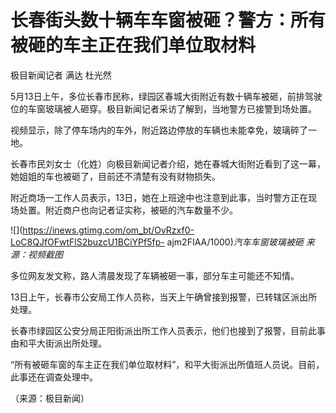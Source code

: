 # 长春街头数十辆车车窗被砸？警方：所有被砸的车主正在我们单位取材料

极目新闻记者 满达 杜光然

5月13日上午，多位长春市民称，绿园区春城大街附近有数十辆车被砸，前排驾驶位的车窗玻璃被人砸穿。极目新闻记者采访了解到，当地警方已接警到场处置。

视频显示，除了停车场内的车外，附近路边停放的车辆也未能幸免，玻璃碎了一地。

长春市民刘女士（化姓）向极目新闻记者介绍，她在春城大街附近看到了这一幕，她姐姐的车也被砸了，目前还不清楚有没有财物损失。

附近商场一工作人员表示，13日，她在上班途中也注意到此事，当时警方正在现场处置。附近商户也向记者证实称，被砸的汽车数量不少。

![](https://inews.gtimg.com/om_bt/OvRzxf0-LoC8QJfOFwtFlS2buzcU1BCiYPf5fp-
ajm2FIAA/1000)_汽车车窗玻璃被砸 来源：视频截图_

多位网友发文称，路人清晨发现了车辆被砸一事，部分车主可能还不知情。

13日上午，长春市公安局工作人员称，当天上午确曾接到报警，已转辖区派出所处理。

长春市绿园区公安分局正阳街派出所工作人员表示，他们也接到了报警，目前此事由和平大街派出所处理。

“所有被砸车窗的车主正在我们单位取材料”，和平大街派出所值班人员说。目前，此事还在调查处理中。

（来源：极目新闻）

